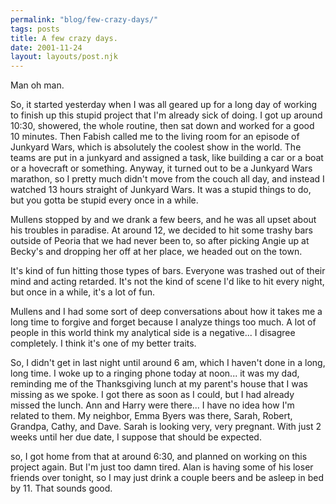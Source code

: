 ```yaml
---
permalink: "blog/few-crazy-days/"
tags: posts
title: A few crazy days.
date: 2001-11-24
layout: layouts/post.njk
---
```


Man oh man.

So, it started yesterday when I was all geared up for a long day of working to finish up this stupid project that I'm already sick of doing. I got up around 10:30, showered, the whole routine, then sat down and worked for a good 10 minutes. Then Fabish called me to the living room for an episode of Junkyard Wars, which is absolutely the coolest show in the world. The teams are put in a junkyard and assigned a task, like building a car or a boat or a hovecraft or something. Anyway, it turned out to be a Junkyard Wars marathon, so I pretty much didn't move from the couch all day, and instead I watched 13 hours straight of Junkyard Wars. It was a stupid things to do, but you gotta be stupid every once in a while.

Mullens stopped by and we drank a few beers, and he was all upset about his troubles in paradise. At around 12, we decided to hit some trashy bars outside of Peoria that we had never been to, so after picking Angie up at Becky's and dropping her off at her place, we headed out on the town.

It's kind of fun hitting those types of bars. Everyone was trashed out of their mind and acting retarded. It's not the kind of scene I'd like to hit every night, but once in a while, it's a lot of fun.

Mullens and I had some sort of deep conversations about how it takes me a long time to forgive and forget because I analyze things too much. A lot of people in this world think my analytical side is a negative... I disagree completely. I think it's one of my better traits.

So, I didn't get in last night until around 6 am, which I haven't done in a long, long time. I woke up to a ringing phone today at noon... it was my dad, reminding me of the Thanksgiving lunch at my parent's house that I was missing as we spoke. I got there as soon as I could, but I had already missed the lunch. Ann and Harry were there... I have no idea how I'm related to them. My neighbor, Emma Byers was there, Sarah, Robert, Grandpa, Cathy, and Dave. Sarah is looking very, very pregnant. With just 2 weeks until her due date, I suppose that should be expected.

so, I got home from that at around 6:30, and planned on working on this project again. But I'm just too damn tired. Alan is having some of his loser friends over tonight, so I may just drink a couple beers and be asleep in bed by 11. That sounds good.
